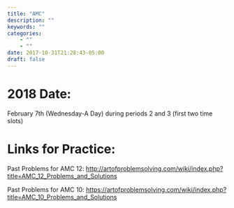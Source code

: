 ```yaml
---
title: "AMC"
description: ""
keywords: ""
categories: 
    - ""
    - ""
date: 2017-10-31T21:28:43-05:00
draft: false
---
```


 # 2018 Date: 
February 7th (Wednesday-A Day) during periods 2 and 3 (first two time slots)

# Links for Practice:
Past Problems for AMC 12: http://artofproblemsolving.com/wiki/index.php?title=AMC_12_Problems_and_Solutions

Past Problems for AMC 10: https://artofproblemsolving.com/wiki/index.php?title=AMC_10_Problems_and_Solutions